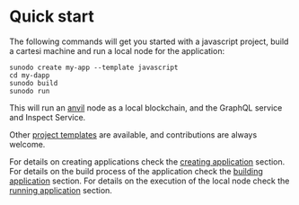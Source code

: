 # Quick start

The following commands will get you started with a javascript project, build a cartesi machine and run a local node for the application:

```shell
sunodo create my-app --template javascript
cd my-dapp
sunodo build
sunodo run
```

This will run an [anvil](https://book.getfoundry.sh/reference/anvil/) node as a local blockchain, and the GraphQL service and Inspect Service.

Other [project templates](/guide/creating/available-templates) are available, and contributions are always welcome.

For details on creating applications check the [creating application](/guide/creating/creating-application) section. For details on the build process of the application check the [building application](/guide/building/building-application) section. For details on the execution of the local node check the [running application](/guide/running/running-application) section.
